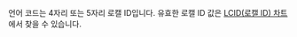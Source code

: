 언어 코드는 4자리 또는 5자리 로캘 ID입니다. 유효한 로캘 ID 값은 [LCID(로캘 ID) 차트](http://go.microsoft.com/fwlink/?LinkId=122128)에서 찾을 수 있습니다.